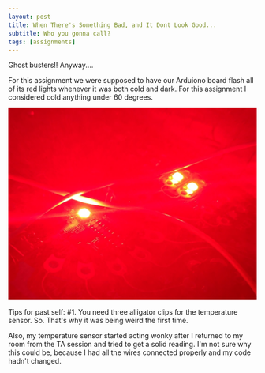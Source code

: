 ```yaml
---
layout: post
title: When There's Something Bad, and It Dont Look Good...
subtitle: Who you gonna call?
tags: [assignments]
---
```

Ghost busters!! 
 Anyway....
 
 For this assignment we were supposed to have our Arduiono board flash all of its red lights whenever it was both cold and dark. For this assignment I considered cold anything under 60 degrees. 
  
![picture of red lights](https://raw.githubusercontent.com/Katelyn-H/Katelyn-H.github.io/master/img/IMG_20191104_224547.jpg)

Tips for past self:
#1. You need three alligator clips for the temperature sensor. So. That's why it was being weird the first time.  

Also, my temperature sensor started acting wonky after I returned to my room from the TA session and tried to get a solid reading. I'm not sure why this could be, because I had all the wires connected properly and my code hadn't changed.
